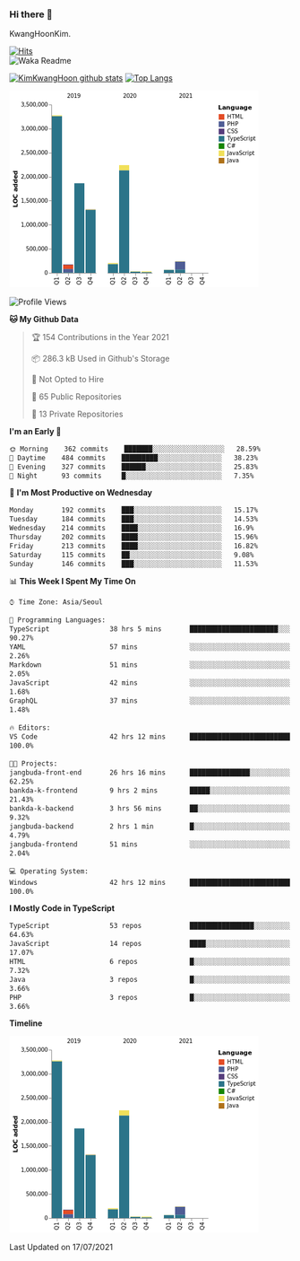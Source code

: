 ### Hi there 👋

KwangHoonKim.

[![Hits](https://hits.seeyoufarm.com/api/count/incr/badge.svg?url=https%3A%2F%2Fgithub.com%2Frhkdgns95)](https://hits.seeyoufarm.com)  
![Waka Readme](https://github.com/rhkdgns95/rhkdgns95/workflows/Waka%20Readme/badge.svg)

[![KimKwangHoon github stats](https://github-readme-stats.vercel.app/api?username=rhkdgns95&show_icons=true)](https://github.com/rhkdgns95/github-readme-stats)   [![Top Langs](https://github-readme-stats.vercel.app/api/top-langs/?username=rhkdgns95&layout=compact)](https://github.com/rhkdgns95/github-readme-stats)   


![Chart not found](https://raw.githubusercontent.com/rhkdgns95/rhkdgns95/master/charts/bar_graph.png) 



<!--START_SECTION:waka-->
![Profile Views](http://img.shields.io/badge/Profile%20Views-0-blue)

**🐱 My Github Data** 

> 🏆 154 Contributions in the Year 2021
 > 
> 📦 286.3 kB Used in Github's Storage 
 > 
> 🚫 Not Opted to Hire
 > 
> 📜 65 Public Repositories 
 > 
> 🔑 13 Private Repositories  
 > 
**I'm an Early 🐤** 

```text
🌞 Morning    362 commits    ███████░░░░░░░░░░░░░░░░░░   28.59% 
🌆 Daytime    484 commits    █████████░░░░░░░░░░░░░░░░   38.23% 
🌃 Evening    327 commits    ██████░░░░░░░░░░░░░░░░░░░   25.83% 
🌙 Night      93 commits     █░░░░░░░░░░░░░░░░░░░░░░░░   7.35%

```
📅 **I'm Most Productive on Wednesday** 

```text
Monday       192 commits    ███░░░░░░░░░░░░░░░░░░░░░░   15.17% 
Tuesday      184 commits    ███░░░░░░░░░░░░░░░░░░░░░░   14.53% 
Wednesday    214 commits    ████░░░░░░░░░░░░░░░░░░░░░   16.9% 
Thursday     202 commits    ████░░░░░░░░░░░░░░░░░░░░░   15.96% 
Friday       213 commits    ████░░░░░░░░░░░░░░░░░░░░░   16.82% 
Saturday     115 commits    ██░░░░░░░░░░░░░░░░░░░░░░░   9.08% 
Sunday       146 commits    ███░░░░░░░░░░░░░░░░░░░░░░   11.53%

```


📊 **This Week I Spent My Time On** 

```text
⌚︎ Time Zone: Asia/Seoul

💬 Programming Languages: 
TypeScript               38 hrs 5 mins       ██████████████████████░░░   90.27% 
YAML                     57 mins             ░░░░░░░░░░░░░░░░░░░░░░░░░   2.26% 
Markdown                 51 mins             ░░░░░░░░░░░░░░░░░░░░░░░░░   2.05% 
JavaScript               42 mins             ░░░░░░░░░░░░░░░░░░░░░░░░░   1.68% 
GraphQL                  37 mins             ░░░░░░░░░░░░░░░░░░░░░░░░░   1.48%

🔥 Editors: 
VS Code                  42 hrs 12 mins      █████████████████████████   100.0%

🐱‍💻 Projects: 
jangbuda-front-end       26 hrs 16 mins      ███████████████░░░░░░░░░░   62.25% 
bankda-k-frontend        9 hrs 2 mins        █████░░░░░░░░░░░░░░░░░░░░   21.43% 
bankda-k-backend         3 hrs 56 mins       ██░░░░░░░░░░░░░░░░░░░░░░░   9.32% 
jangbuda-backend         2 hrs 1 min         █░░░░░░░░░░░░░░░░░░░░░░░░   4.79% 
jangbuda-frontend        51 mins             ░░░░░░░░░░░░░░░░░░░░░░░░░   2.04%

💻 Operating System: 
Windows                  42 hrs 12 mins      █████████████████████████   100.0%

```

**I Mostly Code in TypeScript** 

```text
TypeScript               53 repos            ████████████████░░░░░░░░░   64.63% 
JavaScript               14 repos            ████░░░░░░░░░░░░░░░░░░░░░   17.07% 
HTML                     6 repos             █░░░░░░░░░░░░░░░░░░░░░░░░   7.32% 
Java                     3 repos             █░░░░░░░░░░░░░░░░░░░░░░░░   3.66% 
PHP                      3 repos             █░░░░░░░░░░░░░░░░░░░░░░░░   3.66%

```


**Timeline**

![Chart not found](https://raw.githubusercontent.com/rhkdgns95/rhkdgns95/master/charts/bar_graph.png) 


 Last Updated on 17/07/2021
<!--END_SECTION:waka-->
